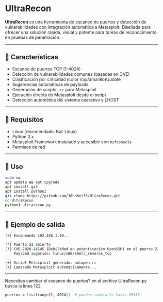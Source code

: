 # UltraRecon

**UltraRecon** es una herramienta de escaneo de puertos y detección de vulnerabilidades con integración automática a Metasploit. Diseñada para ofrecer una solución rápida, visual y potente para tareas de reconocimiento en pruebas de penetración.

---

## 🚀 Características

- Escaneo de puertos TCP (1-4024)
- Detección de vulnerabilidades comunes (basadas en CVE)
- Clasificación por criticidad (color rojo/amarillo)Update 
- Sugerencias automáticas de payloads
- Generación de scripts `.rc` para Metasploit
- Ejecución directa de Metasploit desde el script
- Detección automática del sistema operativo y LHOST

---

## 🔧 Requisitos

- Linux (recomendado: Kali Linux)
- Python 3.x
- Metasploit Framework instalado y accesible con `msfconsole`
- Permisos de red

---

## 🧠 Uso

```bash
sudo su
apt update && apt upgrade
apt install git
apt install python3
git clone https://github.com/J0hnKn1f3/UltraRecon.git
cd UltraRecon
python3 ultrarecon.py
```

---

## 📂 Ejemplo de salida
```bash
[+] Escaneando 192.168.1.10...

[*] Puerto 22 abierto
[!] CVE-2020-14145 (Debilidad en autenticación OpenSSH) en el puerto 22
    Payload sugerido: linux/x86/shell_reverse_tcp
...
[+] Script Metasploit generado: autopwn.rc
[+] Lanzando Metasploit automáticamente...
```

---

Necesitas cambiar el escaneo de puertos? en el archivo UltraRecon.py busca la línea 122
``` Bash
puertos = list(range(1, 4024))  # puedes cambiarlo hasta 65535
